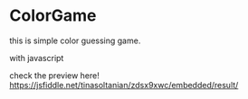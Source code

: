 # ColorGame

this is simple color guessing game.

with javascript

check the preview here!
https://jsfiddle.net/tinasoltanian/zdsx9xwc/embedded/result/
